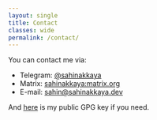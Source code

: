 ```yaml
---
layout: single
title: Contact
classes: wide
permalink: /contact/
---
```

You can contact me via:

- Telegram: <a href="https://t.me/sahinakkaya">@sahinakkaya</a>
- Matrix: <a href="https://matrix.to/#/@sahinakkaya:matrix.org">sahinakkaya:matrix.org</a>  
- E-mail: <a href="mailto:sahin@sahinakkaya.dev">sahin@sahinakkaya.dev</a>

And [here](/assets/docs/public.pgp) is my public GPG key if you need.
